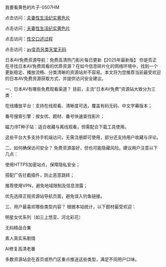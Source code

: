 我要看黄色的片子-0507HM

点击访问：<a href="https://gda-c7m.pages.dev/">夫妻性生活纪实黄色片</a>

点击访问：<a href="https://tfda.pages.dev/">夫妻性生活纪实黄色片</a>

点击访问：<a href="https://rtj-3zo.pages.dev/">性交口述过程</a>

点击访问：<a href="https://cfad.pages.dev/">av变态另类天堂无码</a>

日本AV免费资源导航：免费高清热门影片每日更新【2025年最新版】
你是否正在寻找日本AV免费观看的优质资源？在如今信息碎片化的网络环境中，找到一个更新稳定、播放流畅、分类清晰的资源站并不容易。本文将为您推荐当前最受欢迎的日本AV免费资源获取方式，并提供访问安全建议。

一、日本AV有哪些免费观看渠道？
目前，主流“日本AV免费”资源站大致分为三类：

在线播放平台：支持在线观看、清晰度可选，覆盖有码无码、中文字幕版本；

番号搜索引擎：按女优、题材、番号快速查找影片；

磁力/BT种子站：适合收藏与离线观看，但需配合下载工具使用。

这些平台大多支持手机端访问，无需注册即可使用，部分还支持用户收藏与评论。

二、如何确保访问安全？
免费资源虽好，但也可能隐藏风险。建议用户注意以下几点：

使用HTTPS加密站点，保障隐私安全；

搭配广告拦截插件，防止恶意跳转；

推荐使用VPN，避免地域限制及信息泄露；

优先选择正规资源站导航页面，避免误入钓鱼链接。

三、用户最喜欢哪些类型内容？
根据本站统计，以下题材最受欢迎：

明星女优系列（如三上悠亚、河北彩花）

无码精品合集

素人真实系剧情

AI修复高清老番

多数资源站会在首页或热门区重点推送这些类型，满足不同用户口味。



<span style="display:none;">[Canonical link](）</span>
